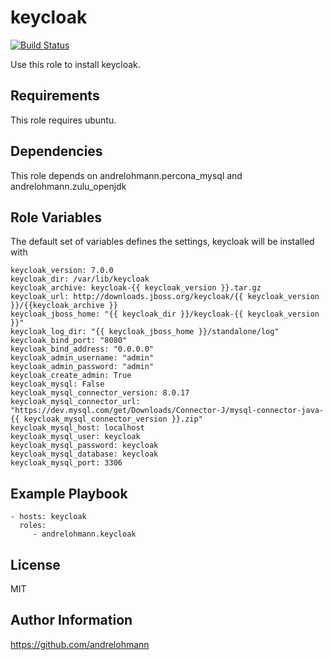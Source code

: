 keycloak
========

[![Build Status](https://travis-ci.org/andrelohmann/ansible-role-keycloak.svg?branch=master)](https://travis-ci.org/andrelohmann/ansible-role-keycloak)

Use this role to install keycloak.

Requirements
------------

This role requires ubuntu.

Dependencies
------------

This role depends on andrelohmann.percona_mysql and andrelohmann.zulu_openjdk

Role Variables
--------------

The default set of variables defines the settings, keycloak will be installed with

    keycloak_version: 7.0.0
    keycloak_dir: /var/lib/keycloak
    keycloak_archive: keycloak-{{ keycloak_version }}.tar.gz
    keycloak_url: http://downloads.jboss.org/keycloak/{{ keycloak_version }}/{{keycloak_archive }}
    keycloak_jboss_home: "{{ keycloak_dir }}/keycloak-{{ keycloak_version }}"
    keycloak_log_dir: "{{ keycloak_jboss_home }}/standalone/log"
    keycloak_bind_port: "8080"
    keycloak_bind_address: "0.0.0.0"
    keycloak_admin_username: "admin"
    keycloak_admin_password: "admin"
    keycloak_create_admin: True
    keycloak_mysql: False
    keycloak_mysql_connector_version: 8.0.17
    keycloak_mysql_connector_url: "https://dev.mysql.com/get/Downloads/Connector-J/mysql-connector-java-{{ keycloak_mysql_connector_version }}.zip"
    keycloak_mysql_host: localhost
    keycloak_mysql_user: keycloak
    keycloak_mysql_password: keycloak
    keycloak_mysql_database: keycloak
    keycloak_mysql_port: 3306

Example Playbook
----------------

    - hosts: keycloak
      roles:
         - andrelohmann.keycloak

License
-------

MIT

Author Information
------------------

https://github.com/andrelohmann
